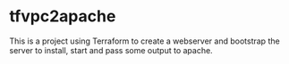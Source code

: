 # tfvpc2apache
This is a project using Terraform to create a webserver and bootstrap the server to install, start and pass some output to apache. 
